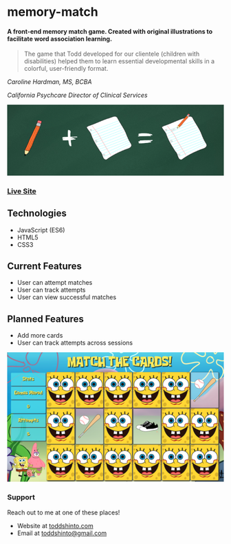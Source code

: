 # memory-match
#### A front-end memory match game. Created with original illustrations to facilitate word association learning.

> The game that Todd developed for our clientele (children with disabilities) helped them to learn essential developmental skills in a colorful, user-friendly format.

*Caroline Hardman, MS, BCBA*

*California Psychcare Director of Clinical Services*

[![livesite][1]][2]

[1]:  /readme-images/logo.png
[2]:  https://memory-match.toddshinto.com "Redirect to homepage"

### [Live Site](https://enthusiasm.toddshinto.com)

## Technologies
* JavaScript (ES6)
* HTML5
* CSS3

## Current Features
* User can attempt matches
* User can track attempts
* User can view successful matches

## Planned Features
* Add more cards
* User can track attempts across sessions

[![livesite][3]][2]

[3]:  /readme-images/mem-match.png

### Support
Reach out to me at one of these places!
* Website at [toddshinto.com](https://toddshinto.com)
* Email at <toddshinto@gmail.com>

